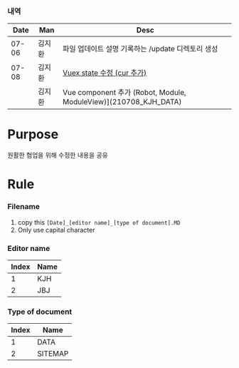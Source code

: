 ### 내역
|Date|Man|Desc|
|---|---|---|
|07-06|김지환|파일 업데이트 설명 기록하는 /update 디렉토리 생성|
|07-08|김지환|[Vuex state 수정 (cur 추가)](210708_KJH_DATA)|
||김지환|Vue component 추가 (Robot, Module, ModuleView)](210708_KJH_DATA)|

# Purpose
원활한 협업을 위해 수정한 내용을 공유

# Rule
### Filename
   1. copy this ``` [Date]_[editor name]_[type of document].MD ```
   2. Only use capital character

### Editor name
|Index|Name|
|---|---|
|1|KJH|
|2|JBJ|


### Type of document
|Index|Name|
|---|---|
|1|DATA|
|2|SITEMAP|

